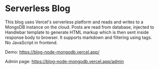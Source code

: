 # Serverless Blog

This blog uses Vercel's serverless platform and reads and writes to a MongoDB instance on the cloud. Posts are read from database, injected to Handlebar template to generate HTML markup which is then sent inside response body to browser. It supports markdown and filtering using tags. No JavaScript in frontend.

Demo:
https://blog-node-mongodb.vercel.app/

Admin page:
https://blog-node-mongodb.vercel.app/admin


